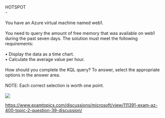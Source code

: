 HOTSPOT<br/> -<br/><br/>You have an Azure virtual machine named web1.<br/><br/>You need to query the amount of free memory that was available on web1 during the past seven days. The solution must meet the following requirements:<br/><br/>•	Display the data as a time chart.<br/>•	Calculate the average value per hour.<br/><br/>How should you complete the KQL query? To answer, select the appropriate options in the answer area.<br/><br/>NOTE: Each correct selection is worth one point.<br/><br/><img src="https://img.examtopics.com/az-400/image56.png"/><p><a href="https://www.examtopics.com/discussions/microsoft/view/111391-exam-az-400-topic-2-question-39-discussion/">https://www.examtopics.com/discussions/microsoft/view/111391-exam-az-400-topic-2-question-39-discussion/</a></p><script src="https://giscus.app/client.js"                    data-repo="azsamples/az204"                    data-repo-id="R_kgDOMRXzDQ"                    data-category="General"                    data-category-id="DIC_kwDOMRXzDc4Cgi27"                    data-mapping="pathname"                    data-strict="0"                    data-reactions-enabled="0"                    data-emit-metadata="0"                    data-input-position="bottom"                    data-theme="preferred_color_scheme"                    data-lang="en"                    crossorigin="anonymous"                    async>                    </script>